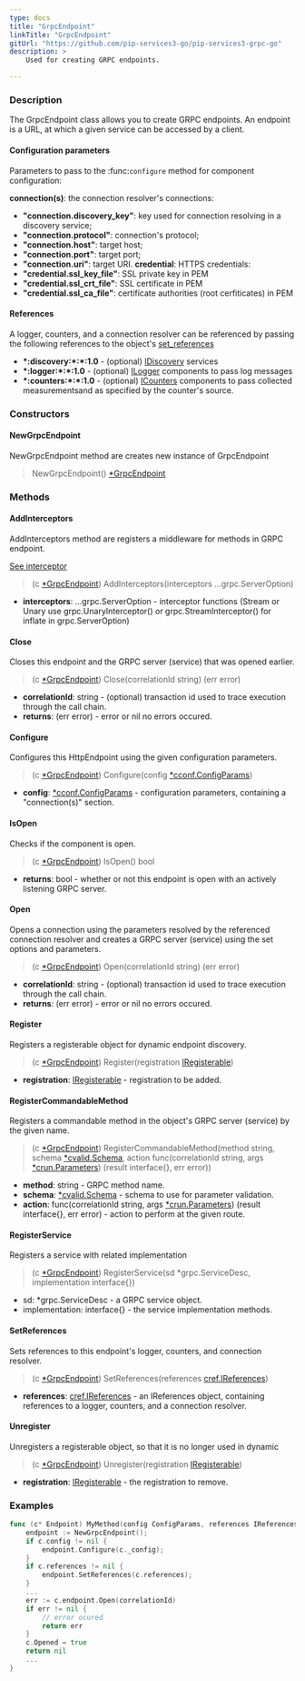```yaml
---
type: docs
title: "GrpcEndpoint"
linkTitle: "GrpcEndpoint"
gitUrl: "https://github.com/pip-services3-go/pip-services3-grpc-go"
description: > 
    Used for creating GRPC endpoints. 

---
```



### Description
The GrpcEndpoint class allows you to create GRPC endpoints. An endpoint is a URL, at which a given service can be accessed by a client.

#### Configuration parameters
Parameters to pass to the :func:`configure` method for component configuration:

**connection(s)**: the connection resolver's connections:
- **"connection.discovery_key"**: key used for connection resolving in a discovery service;
- **"connection.protocol"**: connection's protocol;
- **"connection.host"**: target host;
- **"connection.port"**: target port;
- **"connection.uri"**: target URI.
**credential**: HTTPS credentials:
- **"credential.ssl_key_file"**: SSL private key in PEM
- **"credential.ssl_crt_file"**: SSL certificate in PEM
- **"credential.ssl_ca_file"**: certificate authorities (root cerfiticates) in PEM

#### References
A logger, counters, and a connection resolver can be referenced by passing the
following references to the object's [set_references](#set_references)

- **\*:discovery:\*:\*:1.0** - (optional) [IDiscovery](../../../components/connect/idiscovery) services
- **\*:logger:\*:\*:1.0** - (optional) [ILogger](../../../components/log/ilogger) components to pass log messages
- **\*:counters:\*:\*:1.0** - (optional) [ICounters](../../../components/count/icounters) components to pass collected measurementsand as specified by the counter's source.

### Constructors

#### NewGrpcEndpoint
NewGrpcEndpoint method are creates new instance of GrpcEndpoint

> NewGrpcEndpoint() [*GrpcEndpoint]()

### Methods

#### AddInterceptors
AddInterceptors method are registers a middleware for methods in GRPC endpoint.

[See interceptor](https://github.com/grpc/grpc-go/tree/master/examples/features/interceptor)
> (c [*GrpcEndpoint]()) AddInterceptors(interceptors ...grpc.ServerOption)

- **interceptors**: ...grpc.ServerOption - interceptor functions (Stream or Unary use grpc.UnaryInterceptor() or grpc.StreamInterceptor() for inflate in grpc.ServerOption)

#### Close
Closes this endpoint and the GRPC server (service) that was opened earlier.

> (c [*GrpcEndpoint]()) Close(correlationId string) (err error)

- **correlationId**: string - (optional) transaction id used to trace execution through the call chain.
- **returns**: (err error) - error or nil no errors occured.


#### Configure
Configures this HttpEndpoint using the given configuration parameters.

> (c [*GrpcEndpoint]()) Configure(config [*cconf.ConfigParams](../../../commons/config/config_params))

- **config**: [*cconf.ConfigParams](../../../commons/config/config_params) - configuration parameters, containing a "connection(s)" section.


#### IsOpen
Checks if the component is open.

> (c [*GrpcEndpoint]()) IsOpen() bool

- **returns**: bool - whether or not this endpoint is open with an actively listening GRPC server.


#### Open
Opens a connection using the parameters resolved by the referenced connection resolver and creates a GRPC server (service) using the set options and parameters.

> (c [*GrpcEndpoint]()) Open(correlationId string) (err error)

- **correlationId**: string - (optional) transaction id used to trace execution through the call chain.
- **returns**: (err error) - error or nil no errors occured.


#### Register
Registers a registerable object for dynamic endpoint discovery.

> (c [*GrpcEndpoint]()) Register(registration [IRegisterable](../iregisterable))

- **registration**: [IRegisterable](../iregisterable) - registration to be added.


#### RegisterCommandableMethod
Registers a commandable method in the object's GRPC server (service) by the given name.

> (c [*GrpcEndpoint]()) RegisterCommandableMethod(method string, schema [*cvalid.Schema](../../../commons/validate/schema), action func(correlationId string, args [*crun.Parameters](../../../commons/run/parameters)) (result interface{}, err error))

- **method**: string - GRPC method name.
- **schema**: [*cvalid.Schema](../../../commons/validate/schema) - schema to use for parameter validation.
- **action**: func(correlationId string, args [*crun.Parameters](../../../commons/run/parameters)) (result interface{}, err error) - action to perform at the given route.

#### RegisterService
Registers a service with related implementation

> (c [*GrpcEndpoint]()) RegisterService(sd *grpc.ServiceDesc, implementation interface{})

- sd: *grpc.ServiceDesc - a GRPC service object.
- implementation: interface{} - the service implementation methods.

#### SetReferences
Sets references to this endpoint's logger, counters, and connection resolver.

> (c [*GrpcEndpoint]()) SetReferences(references [cref.IReferences](../../../commons/refer/ireferences))
- **references**: [cref.IReferences](../../../commons/refer/ireferences) - an IReferences object, containing references to a logger, counters, and a connection resolver.

#### Unregister
Unregisters a registerable object, so that it is no longer used in dynamic 

> (c [*GrpcEndpoint]()) Unregister(registration [IRegisterable](../iregisterable))

- **registration**: [IRegisterable](../iregisterable) - the registration to remove.


### Examples

```go
func (c* Endpoint) MyMethod(config ConfigParams, references IReferences) {
    endpoint := NewGrpcEndpoint();
    if c.config != nil {
        endpoint.Configure(c._config);
    }
    if c.references != nil {
        endpoint.SetReferences(c.references);
    }
    ...
    err := c.endpoint.Open(correlationId)
    if err != nil {
        // error ocured
        return err
    }
    c.Opened = true
    return nil
    ...
}
```



